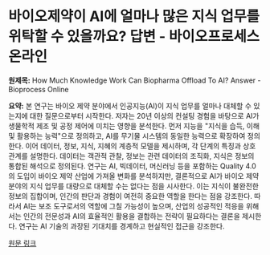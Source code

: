 # 바이오제약이 AI에 얼마나 많은 지식 업무를 위탁할 수 있을까요? 답변 - 바이오프로세스 온라인

**원제목:** How Much Knowledge Work Can Biopharma Offload To AI? Answer - Bioprocess Online

**요약:** 본 연구는 바이오 제약 분야에서 인공지능(AI)이 지식 업무를 얼마나 대체할 수 있는지에 대한 질문으로부터 시작한다.  저자는 20년 이상의 컨설팅 경험을 바탕으로 AI가 생물학적 제조 및 공정 제어에 미치는 영향을 분석한다.  먼저 지능을 "지식을 습득, 이해 및 활용하는 능력"으로 정의하고, AI를 무기물 시스템의 동일한 능력으로 확장하여 정의한다.  이어 데이터, 정보, 지식, 지혜의 계층적 모델을 제시하며, 각 단계의 특징과 상호관계를 설명한다.  데이터는 객관적 관찰, 정보는 관련 데이터의 조직화, 지식은 정보의 통합된 해석으로 정의된다.  연구는 AI, 빅데이터, 머신러닝 등을 포함하는 Quality 4.0의 도입이 바이오 제약 산업에 가져올 변화를 분석하지만,  결론적으로 AI가 바이오 제약 분야의 지식 업무를 대량으로 대체할 수는 없다는 점을 시사한다.  이는 지식이 불완전한 정보의 집합이며,  인간의 판단과 경험이 여전히 중요한 역할을 한다는 점을 강조한다.  따라서 AI는 보조 도구로서의 역할에 그칠 가능성이 높으며,  산업의 성공적인 적응을 위해서는 인간의 전문성과 AI의 효율적인 활용을 결합하는 전략이 필요하다는 결론을 제시한다.  연구는  AI 기술의 과장된 기대치를 경계하고 현실적인 접근을 강조한다.

[원문 링크](https://www.bioprocessonline.com/doc/how-much-knowledge-work-can-biopharma-offload-to-ai-answer-not-much-0001)

